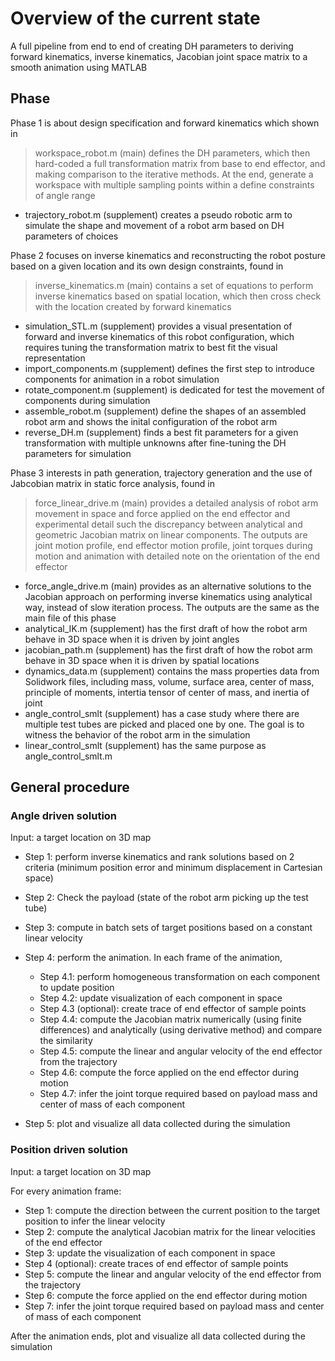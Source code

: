 # Overview of the current state

A full pipeline from end to end of creating DH parameters to deriving forward kinematics, inverse kinematics, Jacobian joint space matrix to a smooth animation using MATLAB

## Phase

Phase 1 is about design specification and forward kinematics which shown in
> workspace_robot.m (main) defines the DH parameters, which then hard-coded a full transformation matrix from base to end effector, and making comparison to the iterative methods. At the end, generate a workspace with multiple sampling points within a define constraints of angle range
- trajectory_robot.m (supplement) creates a pseudo robotic arm to simulate the shape and movement of a robot arm based on DH parameters of choices

Phase 2 focuses on inverse kinematics and reconstructing the robot posture based on a given location and its own design constraints, found in 
> inverse_kinematics.m (main) contains a set of equations to perform inverse kinematics based on spatial location, which then cross check with the location created by forward kinematics
- simulation_STL.m (supplement) provides a visual presentation of forward and inverse kinematics of this robot configuration, which requires tuning the transformation matrix to best fit the visual representation
- import_components.m (supplement) defines the first step to introduce components for animation in a robot simulation
- rotate_component.m (supplement) is dedicated for test the movement of components during simulation
- assemble_robot.m (supplement) define the shapes of an assembled robot arm and shows the inital configuration of the robot arm
- reverse_DH.m (supplement) finds a best fit parameters for a given transformation with multiple unknowns after fine-tuning the DH parameters for simulation

Phase 3 interests in path generation, trajectory generation and the use of Jabcobian matrix in static force analysis, found in

> force_linear_drive.m (main) provides a detailed analysis of robot arm movement in space and force applied on the end effector and experimental detail such the discrepancy between analytical and geometric Jacobian matrix on linear components. The outputs are joint motion profile, end effector motion profile, joint torques during motion and animation with detailed note on the orientation of the end effector
- force_angle_drive.m (main) provides as an alternative solutions to the Jacobian approach on performing inverse kinematics using analytical way, instead of slow iteration process. The outputs are the same as the main file of this phase
- analytical_IK.m (supplement) has the first draft of how the robot arm behave in 3D space when it is driven by joint angles
- jacobian_path.m (supplement) has the first draft of how the robot arm behave in 3D space when it is driven by spatial locations
- dynamics_data.m (supplement) contains the mass properties data from Solidwork files, including mass, volume, surface area, center of mass, principle of moments, intertia tensor of center of mass, and inertia of joint
- angle_control_smlt (supplement) has a case study where there are multiple test tubes are picked and placed one by one. The goal is to witness the behavior of the robot arm in the simulation
- linear_control_smlt (supplement) has the same purpose as angle_control_smlt.m

## General procedure

### Angle driven solution
Input: a target location on 3D map

- Step 1: perform inverse kinematics and rank solutions based on 2 criteria (minimum position error and minimum displacement in Cartesian space)
- Step 2: Check the payload (state of the robot arm picking up the test tube)
- Step 3: compute in batch sets of target positions based on a constant linear velocity
- Step 4: perform the animation. In each frame of the animation,

  - Step 4.1: perform homogeneous transformation on each component to update position
  - Step 4.2: update visualization of each component in space
  - Step 4.3 (optional): create trace of end effector of sample points
  - Step 4.4: compute the Jacobian matrix numerically (using finite differences) and analytically (using derivative method) and compare the similarity
  - Step 4.5: compute the linear and angular velocity of the end effector from the trajectory
  - Step 4.6: compute the force applied on the end effector during motion
  - Step 4.7: infer the joint torque required based on payload mass and center of mass of each component
- Step 5: plot and visualize all data collected during the simulation

### Position driven solution
Input: a target location on 3D map

For every animation frame:
- Step 1: compute the direction between the current position to the target position to infer the linear velocity
- Step 2: compute the analytical Jacobian matrix for the linear velocities of the end effector
- Step 3: update the visualization of each component in space
- Step 4 (optional): create traces of end effector of sample points
- Step 5: compute the linear and angular velocity of the end effector from the trajectory
- Step 6: compute the force applied on the end effector during motion
- Step 7: infer the joint torque required based on payload mass and center of mass of each component

After the animation ends, plot and visualize all data collected during the simulation